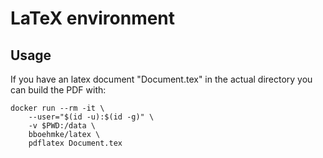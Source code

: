 LaTeX environment
=================

Usage
-----

If you have an latex document "Document.tex" in the actual directory you can 
build the PDF with:

```
docker run --rm -it \
    --user="$(id -u):$(id -g)" \
    -v $PWD:/data \
    bboehmke/latex \
    pdflatex Document.tex
```
